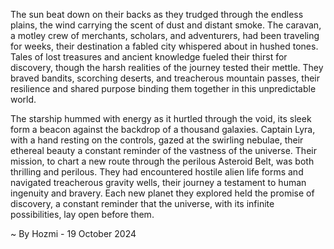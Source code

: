 
The sun beat down on their backs as they trudged through the endless plains, the wind carrying the scent of dust and distant smoke. The caravan, a motley crew of merchants, scholars, and adventurers, had been traveling for weeks, their destination a fabled city whispered about in hushed tones. Tales of lost treasures and ancient knowledge fueled their thirst for discovery, though the harsh realities of the journey tested their mettle. They braved bandits, scorching deserts, and treacherous mountain passes, their resilience and shared purpose binding them together in this unpredictable world. 

The starship hummed with energy as it hurtled through the void, its sleek form a beacon against the backdrop of a thousand galaxies. Captain Lyra, with a hand resting on the controls, gazed at the swirling nebulae, their ethereal beauty a constant reminder of the vastness of the universe. Their mission, to chart a new route through the perilous Asteroid Belt, was both thrilling and perilous. They had encountered hostile alien life forms and navigated treacherous gravity wells, their journey a testament to human ingenuity and bravery. Each new planet they explored held the promise of discovery, a constant reminder that the universe, with its infinite possibilities, lay open before them. 

~ By Hozmi - 19 October 2024
